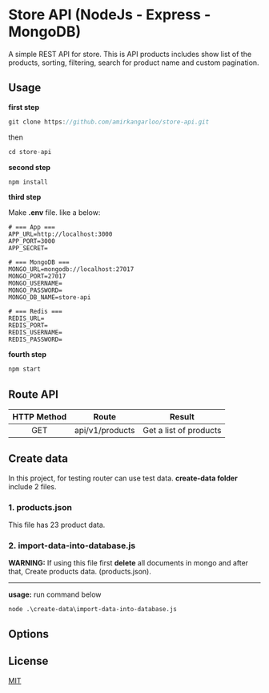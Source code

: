 # Store API  (NodeJs - Express - MongoDB)
A simple REST API for store. This is API products includes show list of the products, sorting, filtering, search for product name and custom pagination.

## Usage

**first step**

```javascript
git clone https://github.com/amirkangarloo/store-api.git
```

then

```javascript
cd store-api
```

**second step**
```javascript
npm install
```

**third step**

Make **.env** file. like a below:


    # === App ===
    APP_URL=http://localhost:3000
    APP_PORT=3000
    APP_SECRET=
    
    # === MongoDB ===
    MONGO_URL=mongodb://localhost:27017
    MONGO_PORT=27017
    MONGO_USERNAME=
    MONGO_PASSWORD=
    MONGO_DB_NAME=store-api
    
    # === Redis ===
    REDIS_URL=
    REDIS_PORT=
    REDIS_USERNAME=
    REDIS_PASSWORD=
    

**fourth step**
```javascript
npm start
```

## Route API

| **HTTP Method**  | **Route**  | **Result**  |
| :------------: | :------------: | :------------: |
|  GET |  api/v1/products |  Get a list of products |

## Create data

In this project, for testing router can use test data. **create-data folder** include 2 files.

### **1. products.json**

This file has 23 product data.

### **2. import-data-into-database.js**

**WARNING:** If using this file first **delete** all documents in mongo and after that, Create products data. (products.json).

------------

**usage:** run command below

    node .\create-data\import-data-into-database.js


## Options

## License
[MIT](https://choosealicense.com/licenses/mit/)
